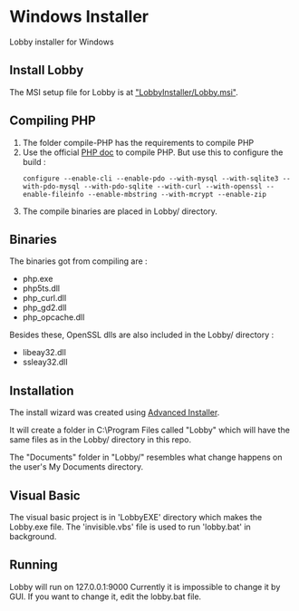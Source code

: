 # Windows Installer

Lobby installer for Windows

## Install Lobby

The MSI setup file for Lobby is at ["LobbyInstaller/Lobby.msi"](https://raw.githubusercontent.com/LobbyOS/windows-installer/master/LobbyInstaller/Lobby.msi).

## Compiling PHP

1. The folder compile-PHP has the requirements to compile PHP
2. Use the official [PHP doc](https://wiki.php.net/internals/windows/stepbystepbuild) to compile PHP.
   But use this to configure the build :
   ```
   configure --enable-cli --enable-pdo --with-mysql --with-sqlite3 --with-pdo-mysql --with-pdo-sqlite --with-curl --with-openssl --enable-fileinfo --enable-mbstring --with-mcrypt --enable-zip
   ```
3. The compile binaries are placed in Lobby/ directory.

## Binaries

The binaries got from compiling are :
* php.exe
* php5ts.dll
* php_curl.dll
* php_gd2.dll
* php_opcache.dll

Besides these, OpenSSL dlls are also included in the Lobby/ directory :
* libeay32.dll
* ssleay32.dll

## Installation

The install wizard was created using [Advanced Installer](www.advancedinstaller.com/).

It will create a folder in C:\Program Files called "Lobby" which will have the same files as in the Lobby/ directory in this repo.

The "Documents" folder in "Lobby/" resembles what change happens on the user's My Documents directory.

## Visual Basic

The visual basic project is in 'LobbyEXE' directory which makes the Lobby.exe file. The 'invisible.vbs' file is used to run 'lobby.bat' in background.

## Running

Lobby will run on 127.0.0.1:9000 Currently it is impossible to change it by GUI. If you want to change it, edit the lobby.bat file.
